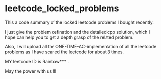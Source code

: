 # leetcode_locked_problems

This a code summary of the locked leetcode problems I bought recently.

I just give the problem defination and the detailed cpp solution, which I hope can help you to get a depth grasp of the related problem.

Also, I will upload all the ONE-TIME-AC-implementation of all the leetcode problems as I have scaned the leetcode for about 3 times.

MY leetcode ID is Rainbow*** .

May the power with us !!!   


